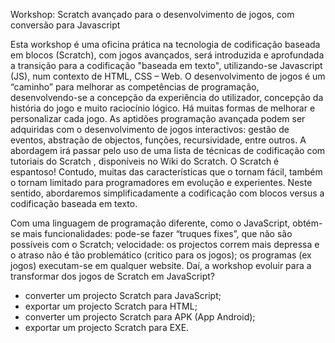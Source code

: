 
Workshop: Scratch avançado para o desenvolvimento de jogos, com conversão para Javascript

Esta workshop é uma oficina prática na tecnologia de codificação baseada em blocos (Scratch), com jogos avançados, será introduzida e aprofundada a transição para a codificação "baseada em texto", utilizando-se Javascript (JS), num contexto de HTML, CSS – Web.
O desenvolvimento de jogos é um “caminho” para melhorar as competências de programação, desenvolvendo-se a concepção da experiência do utilizador, concepção da história do jogo e muito raciocínio lógico. Há muitas formas de melhorar e personalizar cada jogo. 
As aptidões programação avançada podem ser adquiridas com o desenvolvimento de jogos interactivos: gestão de eventos, abstração de objectos, funções, recursividade, entre outros.
A abordagem irá passar pelo uso de uma lista de técnicas de codificação com tutoriais do Scratch , disponíveis no Wiki do Scratch.
O Scratch é espantoso!
Contudo, muitas das características que o tornam fácil, também o tornam limitado para programadores em evolução e experientes.
Neste sentido, abordaremos simplificadamente a codificação com blocos versus a codificação baseada em texto.

Com uma linguagem de programação diferente, como o JavaScript, obtém-se mais funcionalidades: pode-se fazer “truques fixes”, que não são possíveis com o Scratch; velocidade: os projectos correm mais depressa e o atraso não é tão problemático (critico para os jogos); os programas (ex jogos) executam-se em qualquer website.
Daí, a workshop  evoluir para a transformar dos jogos de Scratch em JavaScript?
- converter um projecto Scratch para JavaScript;
- exportar um projecto Scratch para HTML;
- converter um projecto Scratch para APK (App Android);
- exportar um projecto Scratch para EXE.


